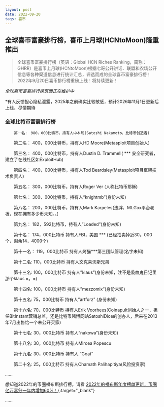 ```yaml
---
layout: post
date: 2022-09-20
tags: 喜币
---
```



## 全球喜币富豪排行榜，喜币上月球(HCNtoMoon)隆重推出

> 全球喜币富豪排行榜（英语：Global HCN Riches Ranking，简称：GHRR）是喜币上月球(HCNtoMoon)根据七哥公开讲话、联盟和农场公开信息等各种渠道信息进行统计汇总，评选而成的全球喜币富豪排行榜！2022年9月20日喜币排行榜重磅上线！将持续更新！



*全球喜币富豪排行榜页面正在维护中*

*有人反馈担心隐私泄露，2025年之前确实比较敏感，预计2026年11月1日更新后上线，尽情期待






### 全球比特币富豪排行榜

        第一名： 980，000比特币，持有人中本聪(Satoshi Nakamoto，比特币创造者)

　　第二名： 400，000比特币，持有人HD Moore(Metasploit项目创始人)

　　第三名： 400，000比特币，持有人Dustin D. Trammell( *** 安全研究者，建立了在线社区如ExploitHub)

　　第四名： 400，000比特币，持有人Tod Beardsley(Metasploit项目框架技术负责人)

　　第五名： 300，000比特币，持有人Roger Ver (人称比特币耶稣)

　　第七名： 300，000比特币，持有人“knightmb”(身份未知)

　　第八名： 200，000比特币，持有人Mark Karpeles(法胖，Mt.Gox平台老板，现在拥有多少币未知。。)

　　第九名： 182，592比特币，持有人”Loaded”(身份未知)

　　第十名： 174，000比特币 持有人FBI，美国 *** (已经拍卖掉近30，000个，剩余14，4000个)

　　第十一名： 119，000比特币 持有人烤猫***第三团队管理(名字未知)

　　第十二名: 110，000比特币 持有人文克莱沃斯兄弟

　　第十三名: 100，000比特币 持有人”klaus”(身份未知，注不是吸血鬼日记里那个klaus =。=)

　　第十四名: 100，000比特币 持有人”mezzomix”(身份未知)

　　第十五名: 75，000比特币 持有人”artforz” (身份未知)

　　第十六名: 70，000比特币 持有人Erik Voorhees(Coinapult创始人之一，担任BitInstant营销总监，还是比特币赌博网站SatoshiDice的创办人，后来在2013年7月出售给一个未公开买家)

　　第十七名: 30，000比特币 持有人”nakowa”(身份未知)

　　第十八名: 30，000比特币 持有人Mircea Popescu

　　第十九名: 30，000比特币 持有人 “Goat”

　　第二十名: 25，000比特币 持有人Chamath Palihapitiya(风险投资家)


……


想知道2022年的币圈福布斯排行榜，请看
[2022年的福布斯年度榜单更新，币圈亿万富翁一年内增加60%！](https://hcntomoon.github.io/2022%E5%B9%B4%E7%9A%84%E7%A6%8F%E5%B8%83%E6%96%AF%E5%B9%B4%E5%BA%A6%E6%A6%9C%E5%8D%95){:target="_blank"} 




……






